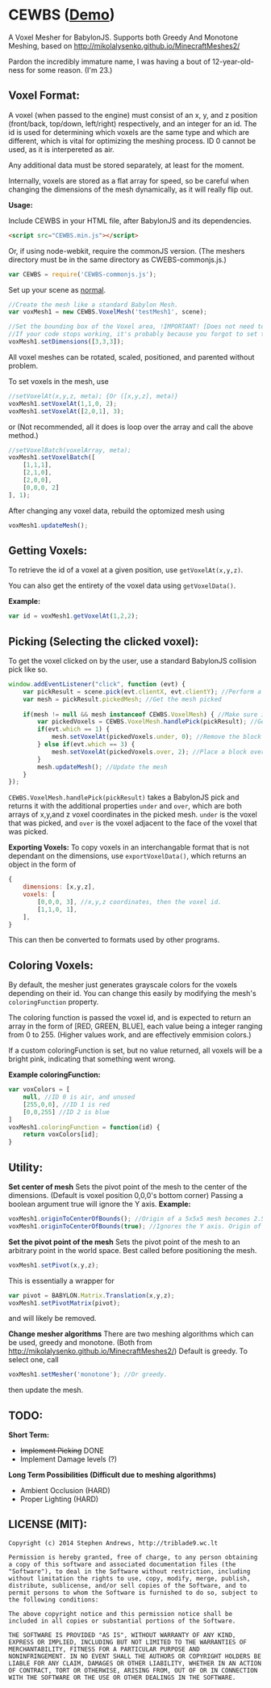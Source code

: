 CEWBS ([Demo](http://triblade9.wc.lt/CEWBS/index.html))
=====

A Voxel Mesher for BabylonJS. Supports both Greedy And Monotone Meshing, based on http://mikolalysenko.github.io/MinecraftMeshes2/

Pardon the incredibly immature name, I was having a bout of 12-year-old-ness for some reason. (I'm 23.)

Voxel Format:
---
A voxel (when passed to the engine) must consist of an x, y, and z position (front/back, top/down, left/right) respectively, and an integer for an id. The id is used for determining which voxels are the same type and which are different, which is vital for optimizing the meshing process. ID 0 cannot be used, as it is interpereted as air.

Any additional data must be stored separately, at least for the moment.

Internally, voxels are stored as a flat array for speed, so be careful when changing the dimensions of the mesh dynamically, as it will really flip out.

**Usage:**

Include CEWBS in your HTML file, after BabylonJS and its dependencies.
```html
<script src="CEWBS.min.js"></script>
```
Or, if using node-webkit, require the commonJS version. (The meshers directory must be in the same directory as CWEBS-commonjs.js.)
```javascript
var CEWBS = require('CEWBS-commonjs.js');
```

Set up your scene as [normal](https://github.com/BabylonJS/Babylon.js/wiki/01---Basic-scene).
```javascript
//Create the mesh like a standard Babylon Mesh.
var voxMesh1 = new CEWBS.VoxelMesh('testMesh1', scene);

//Set the bounding box of the Voxel area, !IMPORTANT! [Does not need to be cubic, can be rectangular]
//If your code stops working, it's probably because you forgot to set the dimensions before anything else.
voxMesh1.setDimensions([3,3,3]);
```
All voxel meshes can be rotated, scaled, positioned, and parented without problem.

To set voxels in the mesh, use
```javascript
//setVoxelAt(x,y,z, meta); {Or ([x,y,z], meta)}
voxMesh1.setVoxelAt(1,1,0, 2);
voxMesh1.setVoxelAt([2,0,1], 3);
```
or (Not recommended, all it does is loop over the array and call the above method.)
```javascript
//setVoxelBatch(voxelArray, meta);
voxMesh1.setVoxelBatch([
	[1,1,1],
	[2,1,0],
	[2,0,0],
	[0,0,0, 2]
], 1);
```
After changing any voxel data, rebuild the optomized mesh using
```javascript
voxMesh1.updateMesh();
```

Getting Voxels:
---
To retrieve the id of a voxel at a given position, use `getVoxelAt(x,y,z)`.

You can also get the entirety of the voxel data using `getVoxelData()`.

**Example:**

```javascript
var id = voxMesh1.getVoxelAt(1,2,2);
```

Picking (Selecting the clicked voxel):
---
To get the voxel clicked on by the user, use a standard BabylonJS collision pick like so.

```javascript
window.addEventListener("click", function (evt) {
	var pickResult = scene.pick(evt.clientX, evt.clientY); //Perform a BabylonJS pick
	var mesh = pickResult.pickedMesh; //Get the mesh picked
	
	if(mesh != null && mesh instanceof CEWBS.VoxelMesh) { //Make sure it's a CEWBS voxelmesh
		var pickedVoxels = CEWBS.VoxelMesh.handlePick(pickResult); //Get the picked voxels object, which wraps pickResult
		if(evt.which == 1) {
			mesh.setVoxelAt(pickedVoxels.under, 0); //Remove the block that is pointed at.
		} else if(evt.which == 3) {
			mesh.setVoxelAt(pickedVoxels.over, 2); //Place a block over the one that is pointed at.
		}
		mesh.updateMesh(); //Update the mesh
	}
});
```
`CEWBS.VoxelMesh.handlePick(pickResult)` takes a BabylonJS pick and returns it with the additional properties
`under` and `over`, which are both arrays of x,y,and z voxel coordinates in the picked mesh.
`under` is the voxel that was picked, and `over` is the voxel adjacent to the face of the voxel that was picked.

**Exporting Voxels:**
To copy voxels in an interchangable format that is not dependant on the dimensions, use `exportVoxelData()`, which
returns an object in the form of

```javascript
{
	dimensions: [x,y,z],
	voxels: [
		[0,0,0, 3], //x,y,z coordinates, then the voxel id.
		[1,1,0, 1],
	],
}
```

This can then be converted to formats used by other programs.

Coloring Voxels:
---
By default, the mesher just generates grayscale colors for the voxels depending on their id. You can change this easily by modifying the mesh's `coloringFunction` property.

The coloring function is passed the voxel id, and is expected to return an array in the form of [RED, GREEN, BLUE], each value being a integer ranging from 0 to 255. (Higher values work, and are effectively emmision colors.)

If a custom coloringFunction is set, but no value returned, all voxels will be a bright pink, indicating that something went wrong.

**Example coloringFunction:**
```javascript
var voxColors = [
	null, //ID 0 is air, and unused
	[255,0,0], //ID 1 is red
	[0,0,255] //ID 2 is blue
]
voxMesh1.coloringFunction = function(id) {
	return voxColors[id];
}
```

Utility:
---

**Set center of mesh**
Sets the pivot point of the mesh to the center of the dimensions. (Default is voxel position 0,0,0's bottom corner)
Passing a boolean argument true will ignore the Y axis.
**Example:**

```javascript
voxMesh1.originToCenterOfBounds(); //Origin of a 5x5x5 mesh becomes 2.5,2.5,2.5
voxMesh1.originToCenterOfBounds(true); //Ignores the Y axis. Origin of a 5x5x5 mesh becomes 2.5,0,2.5
```

**Set the pivot point of the mesh**
Sets the pivot point of the mesh to an arbitrary point in the world space. Best called before positioning the mesh.

```javascript
voxMesh1.setPivot(x,y,z);
```

This is essentially a wrapper for

```javascript
var pivot = BABYLON.Matrix.Translation(x,y,z);
voxMesh1.setPivotMatrix(pivot);
```

and will likely be removed.

**Change mesher algorithms**
There are two meshing algorithms which can be used, greedy and monotone. (Both from http://mikolalysenko.github.io/MinecraftMeshes2/)
Default is greedy. To select one, call

```javascript
voxMesh1.setMesher('monotone'); //Or greedy.
```

then update the mesh.

TODO:
---
**Short Term:**
* ~~Implement Picking~~ DONE
* Implement Damage levels (?)

**Long Term Possibilities (Difficult due to meshing algorithms)**
* Ambient Occlusion (HARD)
* Proper Lighting (HARD)

LICENSE (MIT):
---
```
Copyright (c) 2014 Stephen Andrews, http://triblade9.wc.lt

Permission is hereby granted, free of charge, to any person obtaining
a copy of this software and associated documentation files (the
"Software"), to deal in the Software without restriction, including
without limitation the rights to use, copy, modify, merge, publish,
distribute, sublicense, and/or sell copies of the Software, and to
permit persons to whom the Software is furnished to do so, subject to
the following conditions:

The above copyright notice and this permission notice shall be
included in all copies or substantial portions of the Software.

THE SOFTWARE IS PROVIDED "AS IS", WITHOUT WARRANTY OF ANY KIND,
EXPRESS OR IMPLIED, INCLUDING BUT NOT LIMITED TO THE WARRANTIES OF
MERCHANTABILITY, FITNESS FOR A PARTICULAR PURPOSE AND
NONINFRINGEMENT. IN NO EVENT SHALL THE AUTHORS OR COPYRIGHT HOLDERS BE
LIABLE FOR ANY CLAIM, DAMAGES OR OTHER LIABILITY, WHETHER IN AN ACTION
OF CONTRACT, TORT OR OTHERWISE, ARISING FROM, OUT OF OR IN CONNECTION
WITH THE SOFTWARE OR THE USE OR OTHER DEALINGS IN THE SOFTWARE.
```
